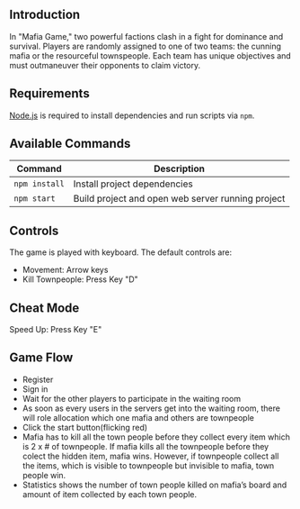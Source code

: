 ## Introduction

In "Mafia Game," two powerful factions clash in a fight for dominance and survival. Players are randomly assigned to one of two teams: the cunning mafia or the resourceful townspeople. Each team has unique objectives and must outmaneuver their opponents to claim victory.

## Requirements

[Node.js](https://nodejs.org) is required to install dependencies and run scripts via `npm`.

## Available Commands

| Command | Description |
|---------|-------------|
| `npm install` | Install project dependencies |
| `npm start` | Build project and open web server running project |

## Controls

The game is played with keyboard. The default controls are:
 - Movement: Arrow keys
 - Kill Townpeople: Press Key "D"
   
## Cheat Mode

Speed Up: Press Key "E" 

## Game Flow
 - Register 
 - Sign in
 - Wait for the other players to participate in the waiting room 
 - As soon as every users in the servers get into the waiting room, there will role allocation which one mafia and others are townpeople 
 - Click the start button(flicking red) 
 - Mafia has to kill all the town people before they collect every item which is 2 x # of townpeople. If mafia kills all the townpeople before they colect the hidden item, mafia wins. However, if townpeople collect all the items, which is visible to townpeople but invisible to mafia, town people win.
 - Statistics shows the number of town people killed on mafia’s board and amount of item collected by each town people. 


